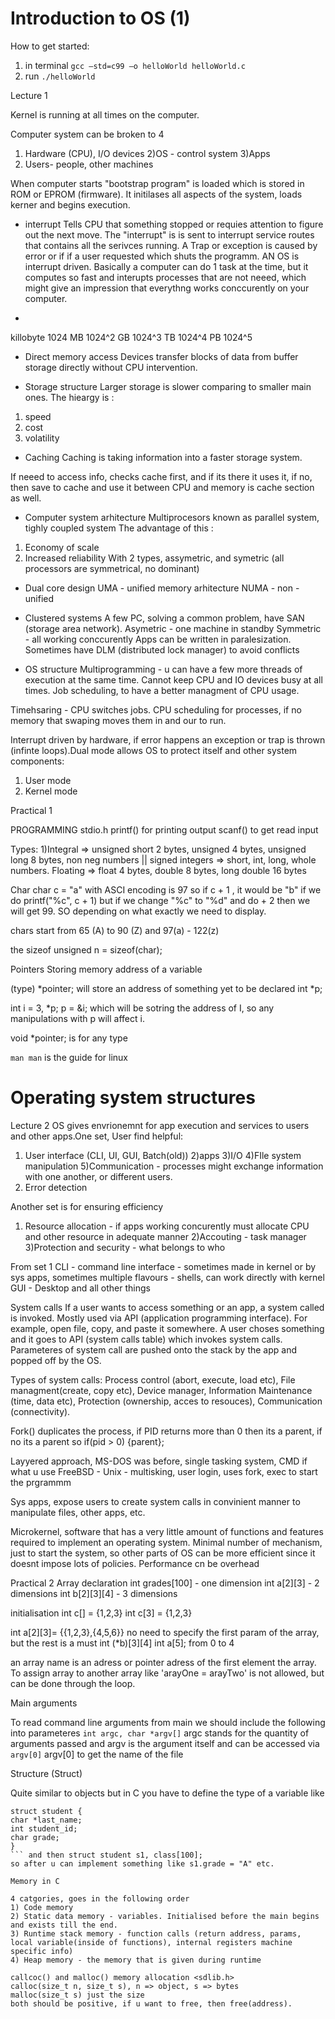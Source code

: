 

# Introduction to OS (1)

How to get started:
1) in terminal ```gcc –std=c99 –o helloWorld helloWorld.c ```
2) run ```./helloWorld```

Lecture 1

Kernel is running at all times on the computer.

Computer system can be broken to 4
1) Hardware (CPU), I/O devices
2)OS - control system
3)Apps 
4) Users- people, other machines


When computer starts "bootstrap program" is loaded which is stored in ROM or EPROM (firmware). It initilases all aspects of the system, loads kerner and begins execution.

- interrupt
Tells CPU that something stopped or requies attention to figure out the next move. The "interrupt" is is sent to interrupt service routes that contains all the serivces running. A Trap or exception is caused by error or if if a user requested which shuts the programm. AN OS is interrupt driven.  Basically a computer can do 1 task at the time, but it computes so fast and interupts processes that are not neeed, which might give an impression that everythng works conccurently on your computer.

- 
killobyte 1024
MB 1024^2
GB 1024^3
TB 1024^4
PB 1024^5

- Direct memory access
Devices transfer blocks of data from buffer storage directly without CPU intervention. 

- Storage structure
Larger storage is slower comparing to smaller main ones. 
The hieargy is :
1) speed
2) cost
3) volatility

- Caching
Caching is taking information into a faster storage system.

If neeed to access info, checks cache first, and if its there it uses it, if no, then save to cache and use it
between CPU and memory is cache section as well. 

- Computer system arhitecture
Multiprocesors known as parallel system, tighly coupled system
The advantage of this : 
1) Economy of scale
2) Increased reliability
With 2 types, assymetric, and symetric (all processors are symmetrical, no dominant) 

- Dual core design
UMA - unified memory arhitecture
NUMA - non - unified

- Clustered systems
A few PC, solving a common problem, have SAN (storage area network).
Asymetric - one machine in standby
Symmetric - all working conccurently
Apps can be written in paralesization.
Sometimes have DLM (distributed lock manager) to avoid conflicts

- OS structure
Multiprogramming - u can have a few more threads of execution at the same time. Cannot keep CPU and IO devices busy at all times. Job scheduling, to have a better managment of CPU usage.

Timehsaring - CPU switches jobs. CPU scheduling for processes, if no memory that swaping moves them in and our to run. 

Interrupt driven by hardware, if error happens an exception or trap is thrown (infinte loops).Dual mode allows OS to protect itself and other system components:
1) User mode
2) Kernel mode

Practical 1

PROGRAMMING
stdio.h
printf() for printing output
scanf() to get read input

Types:
1)Integral => unsigned short 2 bytes, unsigned 4 bytes, unsigned long 8 bytes, non neg numbers || signed integers => short, int, long, whole numbers.
Floating => float 4 bytes, double 8 bytes, long double 16 bytes

Char
char c = "a" with ASCI encoding is 97
so if c + 1 , it would be "b" if we do printf("%c", c + 1) but if we change "%c" to "%d" and do + 2 then we will get 99. SO depending on what exactly we need to display.

chars start from 65 (A) to 90 (Z) and 97(a) - 122(z)

the sizeof 
unsigned n = sizeof(char);

Pointers
Storing memory address of a variable

(type) *pointer; will store an address of something yet to be declared
int *p;

int i = 3, *p;
p = &i; which will be sotring the address of I, so any manipulations with p will affect i.

void *pointer; is for any type

```man man``` is the guide for linux


# Operating system structures
Lecture 2
OS gives envrionemnt for app execution and services to users and other apps.One set, User find helpful:
1) User interface (CLI, UI, GUI, Batch(old))
2)apps
3)I/O
4)FIle system manipulation
5)Communication - processes might exchange information with one another, or different users.
6) Error detection 

Another set is for ensuring efficiency
1) Resource allocation - if apps working concurently must allocate CPU and other resource in adequate manner
2)Accouting - task manager
3)Protection and security - what belongs to who

From set 1
CLI - command line interface - sometimes made in kernel or by sys apps, sometimes multiple flavours - shells, can work directly with kernel
GUI - Desktop and all other things

System calls
If a user wants to access something or an app, a system called is invoked. Mostly used via API (application programming interface). For example, open file, copy, and paste it somewhere. A user choses something and it goes to API (system calls table) which invokes system calls.
Parameteres of system call are pushed onto the stack by the app and popped off by the OS.

Types of system calls: Process control (abort, execute, load etc), File managment(create, copy etc), Device manager, Information Maintenance (time, data etc), Protection (ownership, acces to resouces), Communication (connectivity).

Fork() duplicates the process, if PID returns more than 0 then its a parent, if no its a parent so if(pid > 0) {parent};

Layyered approach, 
MS-DOS was before, single tasking system, CMD if what u use
FreeBSD - Unix - multisking, user login, uses fork, exec to start the prgrammm

Sys apps, expose users to create system calls in convinient manner to manipulate files, other apps, etc.

Microkernel, software that has a very little amount of functions and features required to implement an operating system. Minimal number of mechanism, just to start the system, so other parts of OS can be more efficient since it doesnt impose lots of policies. Performance cn be overhead

Practical 2
Array declaration
int grades[100] - one dimension
int a[2][3] - 2 dimensions
int b[2][3][4] - 3 dimensions

initialisation
int c[] = {1,2,3}
int c[3] = {1,2,3}

int a[2][3]= {{1,2,3},{4,5,6}} no need to specify the first param of the array, but the rest is a must
int (*b)[3][4] 
int a[5]; from 0 to 4

an array name is an adress or pointer adress of the first element  the array. To assign array to another array like 'arayOne = arayTwo' is not allowed, but can be done through the loop.

Main arguments

To read command line arguments from main we should include the following into parameteres ```int argc, char *argv[]``` argc stands for the quantity of arguments passed and argv is the argument itself and can be accessed via ```argv[0]``` argv[0] to get the name of the file

Structure (Struct)

Quite similar to objects but in C you have to define the type of a variable like 
```
struct student {
char *last_name;
int student_id;
char grade;
}
``` and then struct student s1, class[100];
so after u can implement something like s1.grade = "A" etc.

Memory in C

4 catgories, goes in the following order
1) Code memory
2) Static data memory - variables. Initialised before the main begins and exists till the end.
3) Runtime stack memory - function calls (return address, params, local variable(inside of functions), internal registers machine specific info)
4) Heap memory - the memory that is given during runtime

callcoc() and malloc() memory allocation <sdlib.h>
calloc(size_t n, size_t s), n => object, s => bytes
malloc(size_t s) just the size
both should be positive, if u want to free, then free(address).